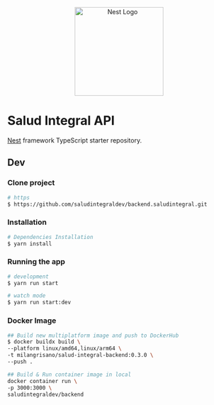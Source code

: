 <p align="center">
  <a href="http://nestjs.com/" target="blank"><img src="https://nestjs.com/img/logo-small.svg" width="200" alt="Nest Logo" /></a>
</p>

# Salud Integral API

[Nest](https://github.com/nestjs/nest) framework TypeScript starter repository.

## Dev
### Clone project
```bash
# https 
$ https://github.com/saludintegraldev/backend.saludintegral.git
```

### Installation

```bash
# Dependencies Installation 
$ yarn install
```

### Running the app

```bash
# development
$ yarn run start

# watch mode
$ yarn run start:dev
```

### Docker Image
```bash
## Build new multiplatform image and push to DockerHub
$ docker buildx build \
--platform linux/amd64,linux/arm64 \
-t milangrisano/salud-integral-backend:0.3.0 \
--push .
```

```bash
## Build & Run container image in local
docker container run \
-p 3000:3000 \
saludintegraldev/backend
```